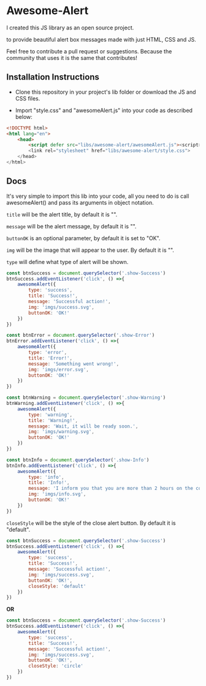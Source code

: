 # **Awesome-Alert**

I created this JS library as an open source project.

to provide beautiful alert box messages made with just HTML, CSS and JS.

Feel free to contribute a pull request or suggestions. Because the community that uses it is the same that contributes!

## **Installation Instructions**

* Clone this repository in your project's lib folder or download the JS and CSS files.

* Import "style.css" and "awesomeAlert.js" into your code as described below:

```html
<!DOCTYPE html>
<html lang="en">
    <head>
        <script defer src="libs/awesome-alert/awesomeAlert.js"><script>
        <link rel="stylesheet" href="libs/awesome-alert/style.css">
    </head>
</html>
```

## **Docs**

It's very simple to import this lib into your code, all you need to do is call awesomeAlert() and pass its arguments in object notation.

```title``` will be the alert title, by default it is "".

```message``` will be the alert message, by default it is "".

```buttonOK``` is an optional parameter, by default it is set to "OK".

```img``` will be the image that will appear to the user. By default it is "".

```type``` will define what type of alert will be shown.

```js
const btnSuccess = document.querySelector('.show-Success')
btnSuccess.addEventListener('click', () =>{
    awesomeAlert({
        type: 'success',
        title: 'Success!',
        message: 'Successful action!',
        img: 'imgs/success.svg',
        buttonOK: 'OK!'
    })
})
```

```js
const btnError = document.querySelector('.show-Error')
btnError.addEventListener('click', () =>{
    awesomeAlert({
        type: 'error',
        title: 'Error!',
        message: 'Something went wrong!',
        img: 'imgs/error.svg',
        buttonOK: 'OK!'
    })
})
```

```js
const btnWarning = document.querySelector('.show-Warning')
btnWarning.addEventListener('click', () =>{
    awesomeAlert({
        type: 'warning',
        title: 'Warning!',
        message: 'Wait, it will be ready soon.',
        img: 'imgs/warning.svg',
        buttonOK: 'OK!'
    })
})
```

```js
const btnInfo = document.querySelector('.show-Info')
btnInfo.addEventListener('click', () =>{
    awesomeAlert({
        type: 'info',
        title: 'Info!',
        message: 'I inform you that you are more than 2 hours on the computer.',
        img: 'imgs/info.svg',
        buttonOK: 'OK!'
    })
})
```

```closeStyle``` will be the style of the close alert button. By default it is "default".

```js
const btnSuccess = document.querySelector('.show-Success')
btnSuccess.addEventListener('click', () =>{
    awesomeAlert({
        type: 'success',
        title: 'Success!',
        message: 'Successful action!',
        img: 'imgs/success.svg',
        buttonOK: 'OK!',
        closeStyle: 'default'
    })
})
```

**OR**

```js
const btnSuccess = document.querySelector('.show-Success')
btnSuccess.addEventListener('click', () =>{
    awesomeAlert({
        type: 'success',
        title: 'Success!',
        message: 'Successful action!',
        img: 'imgs/success.svg',
        buttonOK: 'OK!',
        closeStyle: 'circle'
    })
})
```
